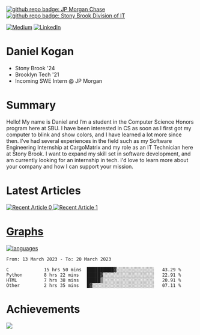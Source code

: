 [![github repo badge: JP Morgan Chase](https://img.shields.io/badge/JP_Morgan_Chase--181717?color=blue)](https://careers.jpmorgan.com/in/en/students/programs/software-engineer-summer?search=&tags=location__Americas__UnitedStatesofAmerica)
[![github repo badge: Stony Brook Division of IT](https://img.shields.io/badge/Stony%20Brook%20Division%20of%20IT--181717?color=red)](https://it.stonybrook.edu/)

[![Medium](https://img.shields.io/badge/Medium-12100E?logo=medium&logoColor=white)](https://medium.com/@danielkoganx) [![LinkedIn](https://img.shields.io/badge/LinkedIn-%230077B5.svg?logo=linkedin&logoColor=white)](https://linkedin.com/in/danielkogan123)
# Daniel Kogan

- Stony Brook '24
- Brooklyn Tech '21
- Incoming SWE Intern @ JP Morgan

# Summary

Hello! My name is Daniel and I’m a student in the Computer Science Honors program here at SBU. I have been interested in CS as soon as I first got my computer to blink and show colors, and I have learned a lot more since then. I’ve had several experiences in the field such as my Software Engineering Internship at CargoMatrix and my role as an IT Technician here at Stony Brook. I want to expand my skill set in software development, and am currently looking for an internship in tech. I'd love to learn more about your company and how I can support your mission.

# Latest Articles

<a target="_blank" href="https://github-readme-medium-recent-article.vercel.app/medium/@danielkoganx/0"><img src="https://github-readme-medium-recent-article.vercel.app/medium/@danielkoganx/0" alt="Recent Article 0"> 
<a target="_blank" href="https://github-readme-medium-recent-article.vercel.app/medium/@danielkoganx/1"><img src="https://github-readme-medium-recent-article.vercel.app/medium/@danielkoganx/1" alt="Recent Article 1"> 

# Graphs

<div style="width: 100%">

[![languages](https://github-readme-stats.vercel.app/api/top-langs/?username=daminals&langs_count=8&hide=html&layout=compact)](https://github-readme-stats.vercel.app/api/top-langs/?username=daminals&langs_count=8&hide=html&layout=compact)
</div>

<!--START_SECTION:waka-->

```text
From: 13 March 2023 - To: 20 March 2023

C             15 hrs 50 mins  ██████████▓░░░░░░░░░░░░░░   43.29 %
Python        8 hrs 22 mins   █████▓░░░░░░░░░░░░░░░░░░░   22.91 %
HTML          7 hrs 38 mins   █████▒░░░░░░░░░░░░░░░░░░░   20.91 %
Other         2 hrs 35 mins   █▓░░░░░░░░░░░░░░░░░░░░░░░   07.11 %
```

<!--END_SECTION:waka-->

# Achievements 

![](https://github-profile-trophy.vercel.app/?username=daminals&theme=onestar&no-frame=true&no-bg=false&margin-w=4)
